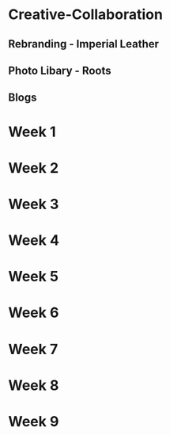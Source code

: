 # Creative-Collaboration

## Rebranding - Imperial Leather

## Photo Libary - Roots

## Blogs
# Week 1
# Week 2
# Week 3
# Week 4
# Week 5
# Week 6
# Week 7
# Week 8
# Week 9
